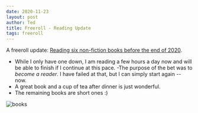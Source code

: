 ```yaml
---
date: 2020-11-23
layout: post
author: Ted
title: Freeroll - Reading Update
tags: freeroll
---
```

A freeroll update: [Reading six non-fiction books before the end of 2020](https://tedslocum.com/daily/2020/06/08/reading-freeroll).

- While I only have one down, I am reading a few hours a day now and will be able to finish if I continue at this pace. 
-The purpose of the bet was to _become a reader_. I have failed at that, but I can simply start again -- now. 
- A great book and a cup of tea after dinner is just wonderful.
- The remaining books are short ones :)

![books](/assets/images/non-fiction.jpeg)
